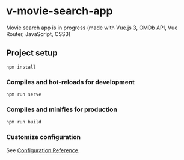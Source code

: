 # v-movie-search-app
Movie search app is in progress (made with Vue.js 3, OMDb API, Vue Router, JavaScript, CSS3)

## Project setup
```
npm install
```

### Compiles and hot-reloads for development
```
npm run serve
```

### Compiles and minifies for production
```
npm run build
```

### Customize configuration
See [Configuration Reference](https://cli.vuejs.org/config/).
